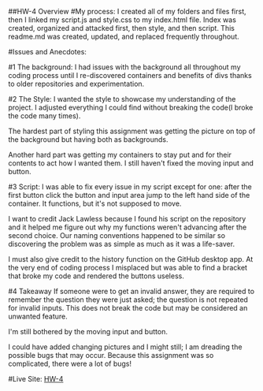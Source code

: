 ##HW-4 Overview
#My process:
I created all of my folders and files first, then I linked my script.js and
style.css to my index.html file.  Index was created, organized and attacked
first, then style, and then script. This readme.md was created, updated, and
replaced frequently throughout.

#Issues and Anecdotes:

#1 The background:
I had issues with the background all throughout my coding process until I
re-discovered containers and benefits of divs thanks to older repositories and
experimentation.

#2 The Style:
I wanted the style to showcase my understanding of the project. I adjusted
everything I could find without breaking the code(I broke the code many
  times).

The hardest part of styling this assignment was getting the picture on top of
the background but having both as backgrounds.

Another hard part was getting my containers to stay put and for their contents to
act how I wanted them. I still haven't fixed the moving input and button.

#3 Script:
I was able to fix every issue in my script except for one: after the first button
click the button and input area jump to the left hand side of the container. It
functions, but it's not supposed to move.

I want to credit Jack Lawless because I found his script on the repository and
it helped me figure out why my functions weren't advancing after the second choice.
Our naming conventions happened to be similar so discovering the problem was as
simple as much as it was a life-saver.

I must also give credit to the history function on the GitHub desktop app. At the
very end of coding process I misplaced but was able to find a bracket that broke
my code and rendered the buttons useless.

#4 Takeaway
If someone were to get an invalid answer, they are required to remember the
question they were just asked; the question is not repeated for invalid
inputs. This does not break the code but may be considered an unwanted feature.

I'm still bothered by the moving input and button.

I could have added changing pictures and I might still; I am dreading the possible
bugs that may occur. Because this assignment was so complicated, there were a lot
of bugs!

#Live Site:
[HW-4](https://ewilsey.github.io/MART441/HW-4/)
